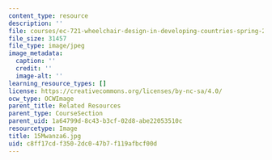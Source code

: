```yaml
---
content_type: resource
description: ''
file: courses/ec-721-wheelchair-design-in-developing-countries-spring-2009/c8ff17cdf3502dc047b7f119afbcf00d_15Mwanza6.jpg
file_size: 31457
file_type: image/jpeg
image_metadata:
  caption: ''
  credit: ''
  image-alt: ''
learning_resource_types: []
license: https://creativecommons.org/licenses/by-nc-sa/4.0/
ocw_type: OCWImage
parent_title: Related Resources
parent_type: CourseSection
parent_uid: 1a64799d-8c43-b3cf-02d8-abe22053510c
resourcetype: Image
title: 15Mwanza6.jpg
uid: c8ff17cd-f350-2dc0-47b7-f119afbcf00d
---
```

